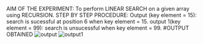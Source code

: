 AIM OF THE EXPERIMENT:
To perform LINEAR SEARCH on a given array using RECURSION.
STEP BY STEP PROCEDURE:
Output  (key element = 15):
search is sucessful at position 6 when key element = 15.
output 1(key element = 99):
search is unsucessful when key element = 99.
#OUTPUT OBTAINED
![output](screenshot(41).png)
![output1](screenshot(42).png)
